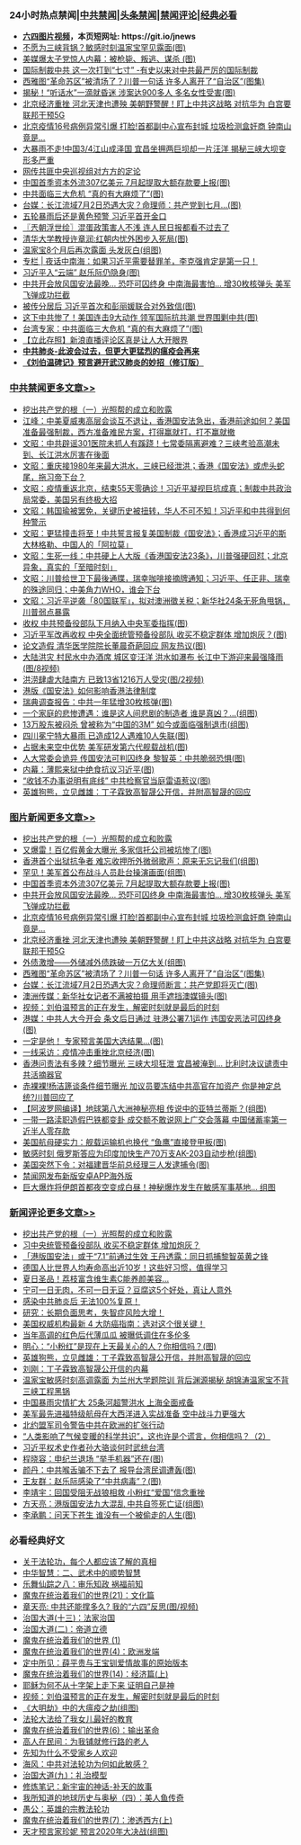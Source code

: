 <div id="tt">
<h3>24小时热点禁闻|<a href="#%E4%B8%AD%E5%85%B1%E7%A6%81%E9%97%BB%E6%9B%B4%E5%A4%9A%E6%96%87%E7%AB%A0">中共禁闻</a>|<a href="#%E5%9B%BE%E7%89%87%E6%96%B0%E9%97%BB%E6%9B%B4%E5%A4%9A%E6%96%87%E7%AB%A0">头条禁闻</a>|<a href="#%E6%96%B0%E9%97%BB%E8%AF%84%E8%AE%BA%E6%9B%B4%E5%A4%9A%E6%96%87%E7%AB%A0">禁闻评论|<a href="#%E5%BF%85%E7%9C%8B%E7%BB%8F%E5%85%B8%E5%A5%BD%E6%96%87">经典必看</a></h3>
<ul>
<li><b><a href="http://d1.bdrive.tk/64.mp4" target="_blank">六四图片视频</a>，本页短网址: https://git.io/jnews</b></li>
<li><a href="https://github.com/fqnews/bnews/blob/master/cbnews/20200628/1352017.md">不愿为三峡背锅？敏感时刻温家宝罕见露面(图)</a></li>
<li><a href="https://github.com/fqnews/bnews/blob/master/cbnews/20200628/1351968.md">美媒爆太子党惊人内幕：被枪毙、叛逃、谋杀 (图)</a></li>
<li><a href="https://github.com/fqnews/bnews/blob/master/cbnews/20200628/1351956.md">国际制裁中共 这一次打到“七寸” -有史以来对中共最严厉的国际制裁</a></li>
<li><a href="https://github.com/fqnews/bnews/blob/master/topimagenews/20200628/1351963.md">西雅图“革命苏区”被清场了？川普一句话 许多人离开了“自治区”(图集)</a></li>
<li><a href="https://github.com/fqnews/bnews/blob/master/cbnews/20200628/1352016.md">揭秘！“听话水”一滴就昏迷 涉案达900多人 多名女性受害(图)</a></li>
<li><a href="https://github.com/fqnews/bnews/blob/master/topimagenews/20200628/1352015.md">北京经济重挫 河北天津也遭殃 美朝野警醒！盯上中共这战略 对抗华为 白宫要联邦干预5G</a></li>
<li><a href="https://github.com/fqnews/bnews/blob/master/topimagenews/20200629/1352164.md">北京疫情16号病例异常引爆 打脸!首都副中心宣布封城 垃圾检测盒奸商 钟南山竟是...</a></li>
<li><a href="https://github.com/fqnews/bnews/blob/master/cnnews/20200628/1351994.md">大暴雨不走!中国3/4江山成泽国 宜昌坐拥两巨坝却一片汪洋 揭秘三峡大坝变形多严重</a></li>
<li><a href="https://github.com/fqnews/bnews/blob/master/baitai/20200628/1351955.md">网传共匪中央巡视组对方方的定论</a></li>
<li><a href="https://github.com/fqnews/bnews/blob/master/topimagenews/20200629/1352166.md">中国首季资本外流307亿美元 7月起提取大额存款要上报(图)</a></li>
<li><a href="https://github.com/fqnews/bnews/blob/master/cbnews/20200628/1351974.md">中共面临三大危机 “真的有大麻烦了”(图)</a></li>
<li><a href="https://github.com/fqnews/bnews/blob/master/cbnews/20200628/1352066.md">台媒：长江流域7月2日恐遇大灾？命理师：共产党到七月...(图)</a></li>
<li><a href="https://github.com/fqnews/bnews/blob/master/headline/20200629/1352211.md">五轮暴雨后还是黄色预警 习近平首开金口</a></li>
<li><a href="https://github.com/fqnews/bnews/blob/master/ssgc/20200629/1352201.md">〖兲朝浮世绘〗混蛋政策害人不浅 连人民日报都看不过去了</a></li>
<li><a href="https://github.com/fqnews/bnews/blob/master/cbnews/20200628/1352061.md">清华大学教授许章润:红朝内忧外困步入死局(图)</a></li>
<li><a href="https://github.com/fqnews/bnews/blob/master/cbnews/20200629/1352280.md">温家宝8个月后再次露面 头发灰白(组图)</a></li>
<li><a href="https://github.com/fqnews/bnews/blob/master/cbnews/20200628/1352075.md"> 专栏 | 夜话中南海：如果习近平需要替罪羊，李克强肯定是第一只！</a></li>
<li><a href="https://github.com/fqnews/bnews/blob/master/cbnews/20200629/1352279.md">习近平入“云端” 赵乐际仍隐身(图)</a></li>
<li><a href="https://github.com/fqnews/bnews/blob/master/topimagenews/20200629/1352165.md">中共开会放风国安法最晚… 恐吓可囚终身 中南海最害怕… 增30枚核弹头 美军飞弹成功拦截</a></li>
<li><a href="https://github.com/fqnews/bnews/blob/master/cbnews/20200628/1351971.md">被传分居后 习近平首次和彭丽媛联合对外致信(图)</a></li>
<li><a href="https://github.com/fqnews/bnews/blob/master/cbnews/20200628/1352065.md">这下中共惨了！美国连击9大动作 领军国际抗共潮 世界围剿中共(图)</a></li>
<li><a href="https://github.com/fqnews/bnews/blob/master/cbnews/20200628/1352068.md">台湾专家：中共面临三大危机 “真的有大麻烦了”(图)</a></li>
<li><a href="https://github.com/fqnews/bnews/blob/master/baitai/20200628/1352123.md">【立此存照】新浪直播评论区真是让人大开眼界</a></li>
<li><b><a href="https://github.com/fqnews/bnews/blob/master/comments/20200211/1275071.md" target="_blank">中共肺炎-此波会过去，但更大更猛烈的瘟疫会再来</a></b></li>
<li><b><a href="https://github.com/fqnews/bnews/blob/master/comments/20200207/1272816.md" target="_blank">《刘伯温碑记》预言避开武汉肺炎的妙招（修订版）</a></b></li>
</ul>
</div>

<div class="catlist">
<h3><a href="https://github.com/fqnews/bnews/blob/master/cbnews/" target="_blank">中共禁闻</a><span><a href="https://github.com/fqnews/bnews/blob/master/cbnews/" target="_blank" rel="nofollow">更多文章>></a></span></h3>
<ul>
<li><a href="https://github.com/fqnews/bnews/blob/master/comments/20200629/1352460.md" target="_blank">挖出共产党的根（一）光照帮的成立和败露</a></li>
<li><a href="https://github.com/fqnews/bnews/blob/master/cbnews/20200629/1352446.md" target="_blank">江峰：中美夏威夷高层会谈互不退让，香港国安法急出，香港前途如何？美国准备最强制裁，西方准备难民方案，打得赢就打，打不赢就撤</a></li>
<li><a href="https://github.com/fqnews/bnews/blob/master/cbnews/20200629/1352445.md" target="_blank">文昭：中共辟谣301医院未抓人有蹊跷！七常委隔离避难？三峡考验高潮未到、长江洪水厉害在後面</a></li>
<li><a href="https://github.com/fqnews/bnews/blob/master/cbnews/20200629/1352444.md" target="_blank">文昭：重庆接1980年来最大洪水，三峡已经泄洪；香港《国安法》或虎头蛇尾，拖习帝下台？</a></li>
<li><a href="https://github.com/fqnews/bnews/blob/master/cbnews/20200629/1352443.md" target="_blank">文昭：疫情重返北京，结束55天零确诊！习近平凝视巨坑成真；制裁中共政治局常委，美国另有终极大招</a></li>
<li><a href="https://github.com/fqnews/bnews/blob/master/cbnews/20200629/1352442.md" target="_blank">文昭：韩国瑜被罢免，关键历史被扭转，华人不可不知！习近平和中共得到何种警示</a></li>
<li><a href="https://github.com/fqnews/bnews/blob/master/cbnews/20200629/1352441.md" target="_blank">文昭：更猛撞击将至！中共誓言报复美国制裁《国安法》；香港成习近平的斯大林格勒、中国人的「阿拉莫」</a></li>
<li><a href="https://github.com/fqnews/bnews/blob/master/cbnews/20200629/1352440.md" target="_blank">文昭：生死一线：中共硬上人大版《香港国安法23条》，川普强硬回怼；北京异象，真实的「至暗时刻」</a></li>
<li><a href="https://github.com/fqnews/bnews/blob/master/cbnews/20200629/1352439.md" target="_blank">文昭：川普给世卫下最後通牒，瑞幸咖啡接摘牌通知；习近平、任正非、瑞幸的殊途同归；中美角力WHO，谁会下台</a></li>
<li><a href="https://github.com/fqnews/bnews/blob/master/cbnews/20200629/1352438.md" target="_blank">文昭：习近平逆袭「80国联军」，拟对澳洲徵关税；新华社24条无死角甩锅，川普弱点暴露</a></li>
<li><a href="https://github.com/fqnews/bnews/blob/master/cbnews/20200629/1352433.md" target="_blank">收权 中共预备役部队下月纳入中央军委指挥(图)</a></li>
<li><a href="https://github.com/fqnews/bnews/blob/master/cbnews/20200629/1352432.md" target="_blank">习近平军改再收权 中央全面统管预备役部队 收买不稳定群体 增加炮灰？(图)</a></li>
<li><a href="https://github.com/fqnews/bnews/blob/master/cbnews/20200629/1352431.md" target="_blank">论文造假 清华医学院院长董晨奇葩回应 网友热议(图)</a></li>
<li><a href="https://github.com/fqnews/bnews/blob/master/cbnews/20200629/1352430.md" target="_blank">大陆洪灾 村民水中办酒席 城区变汪洋 洪水如瀑布 长江中下游迎来最强降雨 (图/8视频)</a></li>
<li><a href="https://github.com/fqnews/bnews/blob/master/cbnews/20200629/1352429.md" target="_blank">洪涝肆虐大陆南方 已致13省1216万人受灾(图/2视频)</a></li>
<li><a href="https://github.com/fqnews/bnews/blob/master/cbnews/20200629/1352414.md" target="_blank">港版《国安法》如何影响香港法律制度</a></li>
<li><a href="https://github.com/fqnews/bnews/blob/master/cbnews/20200629/1352396.md" target="_blank">瑞典调查报告：中共一年猛增30枚核弹(图)</a></li>
<li><a href="https://github.com/fqnews/bnews/blob/master/cbnews/20200629/1352395.md" target="_blank">一个家庭的悲惨遭遇：谁是这人间悲剧的制造者 谁是真凶？…(组图)</a></li>
<li><a href="https://github.com/fqnews/bnews/blob/master/cbnews/20200629/1352394.md" target="_blank">13万股东被闷杀 曾被称为“中国的3M” 如今或面临强制退市(组图)</a></li>
<li><a href="https://github.com/fqnews/bnews/blob/master/cbnews/20200629/1352393.md" target="_blank">四川冕宁特大暴雨 已造成12人遇难10人失联(图)</a></li>
<li><a href="https://github.com/fqnews/bnews/blob/master/cbnews/20200629/1352346.md" target="_blank">占据未来空中优势 美军研发第六代舰载战机(图)</a></li>
<li><a href="https://github.com/fqnews/bnews/blob/master/cbnews/20200629/1352345.md" target="_blank">人大常委会诡异 传国安法可判囚终身 黎智英：中共脆弱恐惧(图)</a></li>
<li><a href="https://github.com/fqnews/bnews/blob/master/cbnews/20200629/1352344.md" target="_blank">内幕：薄熙来狱中绝食抗议习近平(图)</a></li>
<li><a href="https://github.com/fqnews/bnews/blob/master/cbnews/20200629/1352343.md" target="_blank">“收钱不办事说明有底线” 中共检察官当庭雷语惹议(图)</a></li>
<li><a href="https://github.com/fqnews/bnews/blob/master/comments/20200629/783410.md" target="_blank">英雄狗熊，立见雌雄：丁子霖致高智晟公开信，并附高智晟的回应</a></li>

</ul>
</div>
<div class="catlist">
<h3><a href="https://github.com/fqnews/bnews/blob/master/topimagenews/" target="_blank">图片新闻</a><span><a href="https://github.com/fqnews/bnews/blob/master/topimagenews/" target="_blank" rel="nofollow">更多文章>></a></span></h3>
<ul>
<li><a href="https://github.com/fqnews/bnews/blob/master/comments/20200629/1352460.md" target="_blank">挖出共产党的根（一）光照帮的成立和败露</a></li>
<li><a href="https://github.com/fqnews/bnews/blob/master/topimagenews/20200629/1352428.md" target="_blank">又爆雷！百亿假黄金大曝光 多家信托公司被坑惨了(图)</a></li>
<li><a href="https://github.com/fqnews/bnews/blob/master/topimagenews/20200629/1352342.md" target="_blank">香港首个出狱抗争者 难忘收押所外微弱歌声：原来无忘记我们(组图)</a></li>
<li><a href="https://github.com/fqnews/bnews/blob/master/topimagenews/20200629/1352274.md" target="_blank">罕见！美军首公布战斗人员赴台操演画面(组图)</a></li>
<li><a href="https://github.com/fqnews/bnews/blob/master/topimagenews/20200629/1352166.md" target="_blank">中国首季资本外流307亿美元 7月起提取大额存款要上报(图)</a></li>
<li><a href="https://github.com/fqnews/bnews/blob/master/topimagenews/20200629/1352165.md" target="_blank">中共开会放风国安法最晚… 恐吓可囚终身 中南海最害怕… 增30枚核弹头 美军飞弹成功拦截</a></li>
<li><a href="https://github.com/fqnews/bnews/blob/master/topimagenews/20200629/1352164.md" target="_blank">北京疫情16号病例异常引爆 打脸!首都副中心宣布封城 垃圾检测盒奸商 钟南山竟是&#8230;</a></li>
<li><a href="https://github.com/fqnews/bnews/blob/master/topimagenews/20200628/1352015.md" target="_blank">北京经济重挫 河北天津也遭殃 美朝野警醒！盯上中共这战略 对抗华为 白宫要联邦干预5G</a></li>
<li><a href="https://github.com/fqnews/bnews/blob/master/topimagenews/20200628/1352014.md" target="_blank">外债激增——外储减外债跌破一万亿大关(组图)</a></li>
<li><a href="https://github.com/fqnews/bnews/blob/master/topimagenews/20200628/1351963.md" target="_blank">西雅图“革命苏区”被清场了？川普一句话 许多人离开了“自治区”(图集)</a></li>
<li><a href="https://github.com/fqnews/bnews/blob/master/topimagenews/20200628/1351915.md" target="_blank">台媒：长江流域7月2日恐遇大灾？命理师断言：共产党即将灭亡(图)</a></li>
<li><a href="https://github.com/fqnews/bnews/blob/master/topimagenews/20200628/1351885.md" target="_blank">澳洲传媒：新华社女记者不满被拍摄 用手遮挡澳媒镜头(图)</a></li>
<li><a href="https://github.com/fqnews/bnews/blob/master/comments/20200628/1351782.md" target="_blank">视频：刘伯温预言的正在发生，解密时刻就是最后的时刻</a></li>
<li><a href="https://github.com/fqnews/bnews/blob/master/topimagenews/20200628/1351854.md" target="_blank">港媒：中共人大今开会 条文后日通过 驻港公署7.1运作 违国安恶法可囚终身(图)</a></li>
<li><a href="https://github.com/fqnews/bnews/blob/master/topimagenews/20200628/1351853.md" target="_blank">一定是他！ 专家预言美国大选结果…(图)</a></li>
<li><a href="https://github.com/fqnews/bnews/blob/master/topimagenews/20200628/1351803.md" target="_blank">一线采访：疫情冲击重挫北京经济(图)</a></li>
<li><a href="https://github.com/fqnews/bnews/blob/master/topimagenews/20200628/1351654.md" target="_blank">香港问责法有多辣？细节曝光 三峡大坝狂泄 宜昌被淹到… 比利时决议谴责中共活摘器官</a></li>
<li><a href="https://github.com/fqnews/bnews/blob/master/topimagenews/20200628/1351653.md" target="_blank">赤裸裸!杨洁篪谈条件细节曝光 加议员要冻结中共高官在加资产 你是神定总统?川普回应了</a></li>
<li><a href="https://github.com/fqnews/bnews/blob/master/topimagenews/20200627/1351450.md" target="_blank">【阿波罗网编译】地球第八大洲神秘亮相 传说中的亚特兰蒂斯？(组图)</a></li>
<li><a href="https://github.com/fqnews/bnews/blob/master/topimagenews/20200627/1351445.md" target="_blank">一带一路渎职造假巴铁都变卦 成交额不敢说网上广交会落幕 中国储蓄率第一近半人零存款</a></li>
<li><a href="https://github.com/fqnews/bnews/blob/master/topimagenews/20200627/1351350.md" target="_blank">美国航母硬实力：舰载运输机也换代 “鱼鹰”直接登甲板(图)</a></li>
<li><a href="https://github.com/fqnews/bnews/blob/master/topimagenews/20200627/1351349.md" target="_blank">敏感时刻 俄罗斯答应为印度加快生产70万支AK-203自动步枪(组图)</a></li>
<li><a href="https://github.com/fqnews/bnews/blob/master/topimagenews/20200627/1351336.md" target="_blank">美国突然下令：对福建晋华前总经理三人发逮捕令(图)</a></li>
<li><a href="https://github.com/fqnews/bnews/blob/master/comments/20200627/783266.md" target="_blank">禁闻网发布新版安卓APP海外版</a></li>
<li><a href="https://github.com/fqnews/bnews/blob/master/topimagenews/20200627/1351169.md" target="_blank">巨大爆炸将伊朗首都夜空变成白昼！神秘爆炸发生在敏感军事基地… 组图</a></li>

</ul>
</div>
<div class="catlist">
<h3><a href="https://github.com/fqnews/bnews/blob/master/comments/" target="_blank">新闻评论</a><span><a href="https://github.com/fqnews/bnews/blob/master/comments/" target="_blank" rel="nofollow">更多文章>></a></span></h3>
<ul>
<li><a href="https://github.com/fqnews/bnews/blob/master/comments/20200629/1352460.md" target="_blank">挖出共产党的根（一）光照帮的成立和败露</a></li>
<li><a href="https://github.com/fqnews/bnews/blob/master/comments/20200629/1352413.md" target="_blank">习中央统管预备役部队 收买不稳定群体 增加炮灰？</a></li>
<li><a href="https://github.com/fqnews/bnews/blob/master/comments/20200629/1352412.md" target="_blank">「港版国安法」或于“7.1”前通过生效 王丹透露：同日抓捕黎智英黄之锋</a></li>
<li><a href="https://github.com/fqnews/bnews/blob/master/comments/20200629/1352411.md" target="_blank">德国人比世界人均寿命高出近10岁！这些好习惯，值得学习</a></li>
<li><a href="https://github.com/fqnews/bnews/blob/master/comments/20200629/1352410.md" target="_blank">夏日圣品！荔枝富含维生素C能养颜美容&#8230;</a></li>
<li><a href="https://github.com/fqnews/bnews/blob/master/comments/20200629/1352409.md" target="_blank">宁可一日无肉，不可一日无豆？豆腐这5个好处，真让人意外</a></li>
<li><a href="https://github.com/fqnews/bnews/blob/master/comments/20200629/1352408.md" target="_blank">感染中共肺炎后  无法100%复原！</a></li>
<li><a href="https://github.com/fqnews/bnews/blob/master/comments/20200629/1352407.md" target="_blank">研究：长期负面思考，失智症风险大增！</a></li>
<li><a href="https://github.com/fqnews/bnews/blob/master/comments/20200629/1352406.md" target="_blank">美国权威机构最新 4 大防癌指南：选对这个很关键！</a></li>
<li><a href="https://github.com/fqnews/bnews/blob/master/comments/20200629/1352371.md" target="_blank">当年高调的红色后代薄瓜瓜 被曝低调住在多伦多</a></li>
<li><a href="https://github.com/fqnews/bnews/blob/master/comments/20200629/1352359.md" target="_blank">明心：“小粉红”是现在上天最关心的人？你相信吗？(图)</a></li>
<li><a href="https://github.com/fqnews/bnews/blob/master/comments/20200629/783410.md" target="_blank">英雄狗熊，立见雌雄：丁子霖致高智晟公开信，并附高智晟的回应</a></li>
<li><a href="https://github.com/fqnews/bnews/blob/master/comments/20200629/783423.md" target="_blank">刘刚：丁子霖致高智晟公开信的内幕</a></li>
<li><a href="https://github.com/fqnews/bnews/blob/master/comments/20200629/1352338.md" target="_blank">温家宝敏感时刻高调露面 为兰州大学题院训 背后渊源揭秘 胡锦涛温家宝不背三峡工程黑锅</a></li>
<li><a href="https://github.com/fqnews/bnews/blob/master/comments/20200629/1352333.md" target="_blank">中国暴雨灾情扩大 25条河超警洪水 上海全面戒备</a></li>
<li><a href="https://github.com/fqnews/bnews/blob/master/comments/20200629/1352332.md" target="_blank">美军最先进福特级航母在大西洋进入实战准备 空中战斗力更强大</a></li>
<li><a href="https://github.com/fqnews/bnews/blob/master/comments/20200629/1352331.md" target="_blank">北约盟军司令警告中共在欧洲的扩张行动</a></li>
<li><a href="https://github.com/fqnews/bnews/blob/master/comments/20200629/1352330.md" target="_blank">“人类影响了气候变暖的科学共识”，这也许是个谎言，你相信吗？（2）</a></li>
<li><a href="https://github.com/fqnews/bnews/blob/master/comments/20200629/1352287.md" target="_blank">习近平权术史作者孙大骆谈何时武统台湾</a></li>
<li><a href="https://github.com/fqnews/bnews/blob/master/comments/20200629/1352321.md" target="_blank">程晓容：申纪兰退场 “举手机器”还在(图)</a></li>
<li><a href="https://github.com/fqnews/bnews/blob/master/comments/20200629/1352320.md" target="_blank">颜丹：中共喉舌骗不下去了 报导台湾民调遭轰(图)</a></li>
<li><a href="https://github.com/fqnews/bnews/blob/master/comments/20200629/1352319.md" target="_blank">王友群：赵乐际感染了“中共病毒”？(图)</a></li>
<li><a href="https://github.com/fqnews/bnews/blob/master/comments/20200629/1352318.md" target="_blank">李靖宇：回国受阻无战狼相救 小粉红“爱国”信念重挫</a></li>
<li><a href="https://github.com/fqnews/bnews/blob/master/comments/20200629/1352317.md" target="_blank">方天亮：港版国安法九大混乱 中共自签死亡证(组图)</a></li>
<li><a href="https://github.com/fqnews/bnews/blob/master/comments/20200629/1352316.md" target="_blank">李承鹏：问天下苍生 谁没有一个被偷走的人生(图)</a></li>

</ul>
</div>

<div class="catlist">
<h3>必看经典好文</h3>
<ul>
<li><a href="https://github.com/fqnews/bnews/blob/master/topimagenews/20161125/619230.md" target="_blank">关于法轮功，每个人都应该了解的真相</a></li>
<li><a href="https://github.com/fqnews/bnews/blob/master/comments/20200605/783249.md" target="_blank">中华智慧：二、武术中的顺势智慧</a></li>
<li><a href="https://github.com/fqnews/bnews/blob/master/tculture/20170717/792953.md" target="_blank">乐舞仙踪之八：审乐知政 祸福前知</a></li>
<li><a href="https://github.com/fqnews/bnews/blob/master/comments/20180802/980476.md" target="_blank">魔鬼在统治着我们的世界(21)：文化篇</a></li>
<li><a href="https://github.com/fqnews/bnews/blob/master/comments/20200607/1341003.md" target="_blank">章天亮: 中共还能撑多久? 我的“六四”反思(图/视频)</a></li>
<li><a href="https://github.com/fqnews/bnews/blob/master/cbnews/20180319/916654.md" target="_blank">治国大道(十三)：法家治国</a></li>
<li><a href="https://github.com/fqnews/bnews/blob/master/cbnews/20180308/911611.md" target="_blank">治国大道(二)：帝道立德</a></li>
<li><a href="https://github.com/fqnews/bnews/blob/master/topimagenews/20180519/944624.md" target="_blank">魔鬼在统治着我们的世界 (1)</a></li>
<li><a href="https://github.com/fqnews/bnews/blob/master/topimagenews/20180522/946266.md" target="_blank">魔鬼在统治着我们的世界(4)：欧洲发端</a></li>
<li><a href="https://github.com/fqnews/bnews/blob/master/comments/20200616/1345658.md" target="_blank">定中所见：薛平贵与王宝钏爱情故事的原始版本</a></li>
<li><a href="https://github.com/fqnews/bnews/blob/master/topimagenews/20180605/953415.md" target="_blank">魔鬼在统治着我们的世界(14)：经济篇(上)</a></li>
<li><a href="https://github.com/fqnews/bnews/blob/master/ccpdope/20190803/1168965.md" target="_blank">耶稣为何不从十字架上走下来 证明自己是神</a></li>
<li><a href="https://github.com/fqnews/bnews/blob/master/comments/20200628/1351782.md" target="_blank">视频：刘伯温预言的正在发生，解密时刻就是最后的时刻</a></li>
<li><a href="https://github.com/fqnews/bnews/blob/master/comments/20200203/1269785.md" target="_blank">《大明劫》中的大瘟疫之劫(组图)</a></li>
<li><a href="https://github.com/fqnews/bnews/blob/master/cbnews/20200516/1329218.md" target="_blank">法轮大法给了我女儿最好的教育</a></li>
<li><a href="https://github.com/fqnews/bnews/blob/master/topimagenews/20180524/947358.md" target="_blank">魔鬼在统治着我们的世界(6)：输出革命</a></li>
<li><a href="https://github.com/fqnews/bnews/blob/master/tculture/20121023/72121.md" target="_blank">高人在民间：为我铺就修行路的老人</a></li>
<li><a href="https://github.com/fqnews/bnews/blob/master/comments/20200620/1346848.md" target="_blank">先知为什么不受家乡人欢迎</a></li>
<li><a href="https://github.com/fqnews/bnews/blob/master/comments/20191218/1228234.md" target="_blank">海风：中共对法轮功为何如此敏感？</a></li>
<li><a href="https://github.com/fqnews/bnews/blob/master/cbnews/20180315/914943.md" target="_blank">治国大道(九)：礼治模型</a></li>
<li><a href="https://github.com/fqnews/bnews/blob/master/comments/20190418/1115565.md" target="_blank">修炼笔记：新宇宙的神话-补天的故事</a></li>
<li><a href="https://github.com/fqnews/bnews/blob/master/tculture/xiulian/20170729/799172.md" target="_blank">我所知道的地球历史与奥秘（四）：美人鱼传奇</a></li>
<li><a href="https://github.com/fqnews/bnews/blob/master/comments/20200313/1292991.md" target="_blank">愚公：英雄的宗教法轮功</a></li>
<li><a href="https://github.com/fqnews/bnews/blob/master/topimagenews/20180527/948369.md" target="_blank">魔鬼在统治着我们的世界(7)：渗透西方(上)</a></li>
<li><a href="https://github.com/fqnews/bnews/blob/master/topimagenews/20200513/1327828.md" target="_blank">天才预言家珍妮 预言2020年大决战(组图)</a></li>

</ul>
</div>